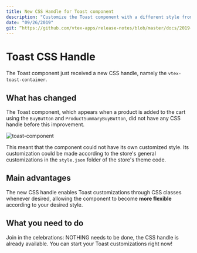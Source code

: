 ```yaml
---
title: New CSS Handle for Toast component  
description: "Customize the Toast component with a different style from the rest of the store thanks to its new CSS handle."
date: "09/26/2019"
git: “https://github.com/vtex-apps/release-notes/blob/master/docs/2019-week-38/toast-component-redirect.md”
---
```


# Toast CSS Handle   

The Toast component just received a new CSS handle, namely the `vtex-toast-container`. 

## What has changed

The Toast component, which appears when a product is added to the cart using the `BuyButton` and `ProductSummaryBuyButton`, did not have any CSS handle before this improvement. 

![toast-component](https://user-images.githubusercontent.com/52087100/65715148-ed154b00-e072-11e9-9a2d-cb6037c84b8d.png)

This meant that the component could not have its own customized style. Its customization could be made according to the store's general customizations in the `style.json` folder of the store's theme code.

## Main advantages

The new CSS handle enables Toast customizations through CSS classes whenever desired, allowing the component to become **more flexible** according to your desired style. 

## What you need to do

Join in the celebrations: NOTHING needs to be done, the CSS handle is already available. You can start your Toast customizations right now!
